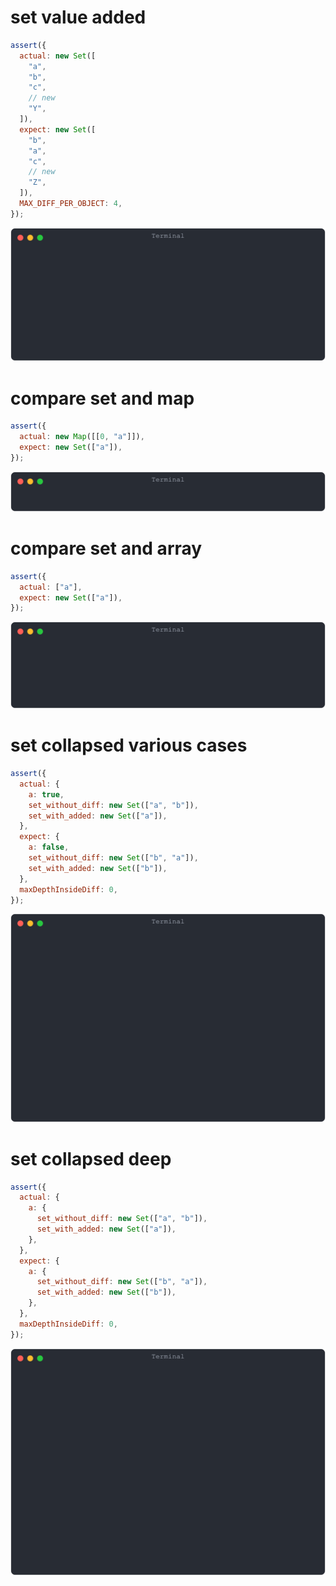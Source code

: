 # set value added

```js
assert({
  actual: new Set([
    "a",
    "b",
    "c",
    // new
    "Y",
  ]),
  expect: new Set([
    "b",
    "a",
    "c",
    // new
    "Z",
  ]),
  MAX_DIFF_PER_OBJECT: 4,
});
```

![img](<./set/set value added.svg>)

# compare set and map

```js
assert({
  actual: new Map([[0, "a"]]),
  expect: new Set(["a"]),
});
```

![img](<./set/compare set and map.svg>)

# compare set and array

```js
assert({
  actual: ["a"],
  expect: new Set(["a"]),
});
```

![img](<./set/compare set and array.svg>)

# set collapsed various cases

```js
assert({
  actual: {
    a: true,
    set_without_diff: new Set(["a", "b"]),
    set_with_added: new Set(["a"]),
  },
  expect: {
    a: false,
    set_without_diff: new Set(["b", "a"]),
    set_with_added: new Set(["b"]),
  },
  maxDepthInsideDiff: 0,
});
```

![img](<./set/set collapsed various cases.svg>)

# set collapsed deep

```js
assert({
  actual: {
    a: {
      set_without_diff: new Set(["a", "b"]),
      set_with_added: new Set(["a"]),
    },
  },
  expect: {
    a: {
      set_without_diff: new Set(["b", "a"]),
      set_with_added: new Set(["b"]),
    },
  },
  maxDepthInsideDiff: 0,
});
```

![img](<./set/set collapsed deep.svg>)

